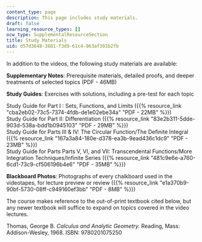 ```yaml
---
content_type: page
description: This page includes study materials.
draft: false
learning_resource_types: []
ocw_type: SupplementalResourceSection
title: Study Materials
uid: d57d3648-3881-f3d9-61c4-963af391b2fb
---
```

In addition to the videos, the following study materials are available:

**Supplementary Notes**: Prerequisite materials, detailed proofs, and deeper treatments of selected topics (PDF - 46MB)

**Study Guides**: Exercises with solutions, including a pre-test for each topic

Study Guide for Part I : Sets, Functions, and Limits ({{% resource_link "cba2eb02-73c5-7374-4fdb-de1e02ebe34a" "PDF - 22MB" %}})          
Study Guide for Part II: Differentiation ({{% resource_link "83e2b311-5dde-903d-538a-bdd1b0945103" "PDF - 29MB" %}})          
Study Guide for Parts III & IV: The Circular Function/The Definite Integral ({{% resource_link "167a3a84-180e-d378-ea3b-9ead436c1dc9" "PDF - 23MB" %}})          
Study Guide for Parts Parts V, VI, and VII: Transcendental Functions/More Integration Techniques/Infinite Series ({{% resource_link "481c9e6e-a760-6cd1-73c9-cf506196b4e6" "PDF - 35MB" %}})

**Blackboard Photos**: Photographs of every chalkboard used in the videotapes, for lecture preview or review ({{% resource_link "e1a370b9-90bf-5730-08ff-c949160ef3bb" "PDF - 8MB" %}})

The course makes reference to the out-of-print textbook cited below, but any newer textbook will suffice to expand on topics covered in the video lectures.

Thomas, George B. *Calculus and Analytic Geometry.* Reading, Mass: Addison-Wesley, 1968. ISBN: 9780201075250